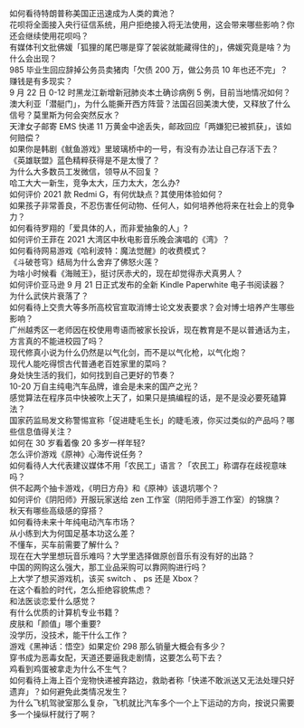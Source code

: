 如何看待特朗普称美国正迅速成为人类的粪池？  
花呗将全面接入央行征信系统，用户拒绝接入将无法使用，这会带来哪些影响？你还会继续使用花呗吗？  
有媒体刊文批佛媛「狐狸的尾巴哪是穿了袈裟就能藏得住的」，佛媛究竟是啥？为什么会出现？  
985 毕业生回应辞掉公务员卖猪肉「欠债 200 万，做公务员 10 年也还不完」？赚钱是有多现实？  
9 月 22 日 0-12 时黑龙江新增新冠肺炎本土确诊病例 5 例，目前当地情况如何？  
澳大利亚「潜艇门」，为什么能撕开西方阵营？法国召回美澳大使，又释放了什么信号？莫里斯为何会突然反水？  
天津女子邮寄 EMS 快递 11 万黄金中途丢失，邮政回应「两嫌犯已被抓获」，该如何赔偿？  
如果你是韩剧《鱿鱼游戏》里玻璃桥中的一号，有没有办法让自己存活下去？  
《英雄联盟》蓝色精粹获得是不是太慢了？  
为什么大多数员工发微信，领导从不回复？  
哈工大大一新生，竞争太大，压力太大，怎么办?  
如何评价 2021 款 Redmi G，有何优缺点？其使用体验如何？  
如果孩子非常善良，不忍伤害任何动物、任何人，如何培养他将来在社会上的竞争力？  
如何看待罗翔的「爱具体的人，而非爱抽象的人」?  
如何评价王菲在 2021 大湾区中秋电影音乐晚会演唱的《湾》？  
如何看待网易游戏《哈利波特：魔法觉醒》的收费模式？  
《斗破苍穹》结局为什么舍弃了佛怒火莲？  
为啥小时候看《海贼王》，挺讨厌赤犬的，现在却觉得赤犬真男人？  
如何评价亚马逊 9 月 21 日正式发布的全新 Kindle Paperwhite 电子书阅读器？  
为什么武侠片衰落了？  
如何看待上交贵大等多所高校官宣取消博士论文发表要求？会对博士培养产生哪些影响？  
广州越秀区一老师因在校使用粤语而被家长投诉，现在教育是不是以普通话为主，方言真的不能进校园了吗？  
现代修真小说为什么仍然是以气化剑，而不是以气化枪，以气化炮？  
现代人能吃得惯古代普通老百姓家里的菜吗？  
身处快生活的我们，如何找到自己更好的节奏？  
10-20 万自主纯电汽车品牌，谁会是未来的国产之光？  
感觉算法在程序员中快被吹上天了，如果只是搞编程的话，是不是没必要死磕算法？  
国家药监局发文称警惕宣称「促进睫毛生长」的睫毛液，你买过类似的产品吗？哪些信息值得关注？  
如何在 30 岁看着像 20 多岁一样年轻?  
怎么评价游戏《原神》心海传说任务？  
如何看待人大代表建议媒体不用「农民工」语言？「农民工」称谓存在歧视意味吗？  
供不起两个抽卡游戏，《明日方舟》和《原神》该退坑哪个？  
如何评价《阴阳师》开服玩家送给 zen 工作室（阴阳师手游工作室）的锦旗？  
秋天有哪些高级感的穿搭？  
如何看待未来十年纯电动汽车市场？  
从小练到大为何国足基本功这么差？  
不懂车，买车前需要了解什么？  
现在在大学里想玩音乐难吗？大学里选择做原创音乐有没有好的出路？  
中国的网购这么强大，那工业品采购可以靠网购进行吗？  
上大学了想买游戏机，该买 switch 、 ps 还是 Xbox？  
在这个看脸的时代，怎么拒绝容貌焦虑？  
和法医谈恋爱什么感觉？  
有什么优质的计算机专业书籍？  
皮肤和「颜值」哪个重要?  
没学历，没技术，能干什么工作？  
游戏《黑神话：悟空》如果定价 298 那么销量大概会有多少？  
穿书成为恶毒女配，天道还要逼我走剧情，这要怎么苟下去？  
鸡看到鸡蛋被拿走为什么不生气？  
如何看待上海上百个宠物快递被弃路边，救助者称「快递不敢派送又无法处理只好遗弃」？如何避免此类情况发生？  
为什么飞机驾驶室那么复杂，飞机就比汽车多个一个上下运动的方向，按说只需要多一个操纵杆就行了啊？  

